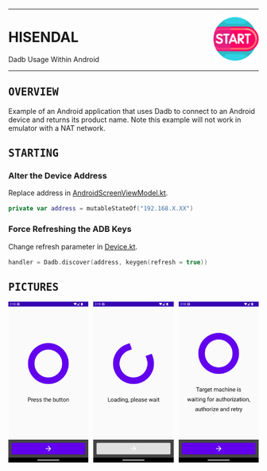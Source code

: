 <div><hr>
<a href="../.."><img align="right" height="91" src="assets/logo.png"></a>
<h1>HISENDAL</h1>
<p>Dadb Usage Within Android</p>
<hr></div>

<!--
<h2><samp>COVERAGE</samp></h2>
<h2><samp>DOWNLOAD</samp></h2>
<h2><samp>EXAMPLES</samp></h2>
<h2><samp>GUIDANCE</samp></h2>
<h2><samp>IGNITION</samp></h2>
<h2><samp>OVERVIEW</samp></h2>
<h2><samp>PICTURES</samp></h2>
<h2><samp>SHOWCASE</samp></h2>
<h2><samp>STARTING</samp></h2>
-->

<h2><samp>OVERVIEW</samp></h2>

Example of an Android application that uses Dadb to connect to an Android device and returns its product name.
Note this example will not work in emulator with a NAT network.

<h2><samp>STARTING</samp></h2>

### Alter the Device Address

Replace address in [AndroidScreenViewModel.kt](app/src/main/java/com/example/hisendal/AndroidScreenViewModel.kt).

```kotlin
private var address = mutableStateOf("192.168.X.XX")
```

### Force Refreshing the ADB Keys

Change refresh parameter in [Device.kt](app/src/main/java/com/example/hisendal/Device.kt).

```kotlin
handler = Dadb.discover(address, keygen(refresh = true))
```

<h2><samp>PICTURES</samp></h2>

<a href="assets/img1.png"><img src="assets/img1.png" width="32%"/></a><a><img src="assets/none.png" width="2%"/></a><a href="assets/img2.png"><img src="assets/img2.png" width="32%"/></a><a><img src="assets/none.png" width="2%"/></a><a href="assets/img3.png"><img src="assets/img3.png" width="32%"/></a>
